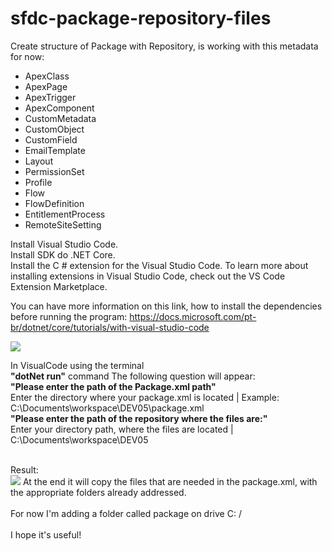 # sfdc-package-repository-files

Create structure of Package with Repository, 
is working with this metadata for now:

<ul>
  <li>ApexClass</li>
  <li>ApexPage</li>
  <li>ApexTrigger</li>
  <li>ApexComponent</li>
  <li>CustomMetadata</li>
  <li>CustomObject</li>
  <li>CustomField</li>
  <li>EmailTemplate</li>
  <li>Layout</li>
  <li>PermissionSet</li>
  <li>Profile</li>
  <li>Flow</li>
  <li>FlowDefinition</li>
  <li>EntitlementProcess</li>
  <li>RemoteSiteSetting</li>
</ul>

Install  Visual Studio Code.<br />
Install SDK do .NET Core.<br />
Install the C # extension for the Visual Studio Code. To learn more about installing extensions in Visual Studio Code, check out the VS Code Extension Marketplace.<br />

You can have more information on this link, how to install the dependencies before running the program:
https://docs.microsoft.com/pt-br/dotnet/core/tutorials/with-visual-studio-code<br />

<img src="https://github.com/brunoslribeiro/sfdc-package-repository-files/blob/master/assets/SFDC-PackageManifest.PNG">

In VisualCode using the terminal <br />
<strong>"dotNet run"</strong> command The following question will appear:<br />
<strong>"Please enter the path of the Package.xml path"</strong><br />
Enter the directory where your package.xml is located | Example: C:\Documents\workspace\DEV05\package.xml<br />
<strong>"Please enter the path of the repository where the files are:"</strong><br />
Enter your directory path, where the files are located | C:\Documents\workspace\DEV05<br />

<br />
Result:<br />
<img src="https://github.com/brunoslribeiro/sfdc-package-repository-files/blob/master/assets/Result.PNG">
At the end it will copy the files that are needed in the package.xml, with the appropriate folders already addressed.<br />
<br />
For now I'm adding a folder called package on drive C: / <br />
<br />
I hope it's useful!<br />
